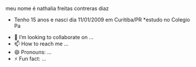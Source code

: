  meu nome é nathalia freitas contreras diaz

* Tenho 15 anos e nasci dia 11/01/2009 em Curitiba/PR
*estudo no Colegio Pa
- 💞️ I’m looking to collaborate on ...
- 📫 How to reach me ...
- 😄 Pronouns: ...
- ⚡ Fun fact: ...

<!---
nathaliadiazqz/nathaliadiazqz is a ✨ special ✨ repository because its `README.md` (this file) appears on your GitHub profile.
You can click the Preview link to take a look at your changes.
--->
